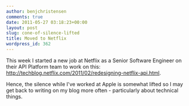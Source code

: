 ```yaml
---
author: benjchristensen
comments: true
date: 2011-05-27 03:18:23+00:00
layout: post
slug: cone-of-silence-lifted
title: Moved to Netflix
wordpress_id: 362
---
```


This week I started a new job at Netflix as a Senior Software Engineer on their API Platform team to work on this: http://techblog.netflix.com/2011/02/redesigning-netflix-api.html.

Hence, the silence while I've worked at Apple is somewhat lifted so I may get back to writing on my blog more often - particularly about technical things.
